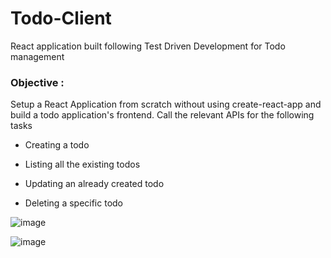 # Todo-Client
React application built following Test Driven Development for Todo management

### Objective : 

Setup a React Application from scratch without using create-react-app and build a todo application's frontend. 
Call the relevant APIs for the following tasks 

- Creating a todo

- Listing all the existing todos

- Updating an already created todo

- Deleting a specific todo


![image](https://user-images.githubusercontent.com/101862943/177162766-55d02f97-26cc-44f0-9d3c-3bd433791713.png)


![image](https://user-images.githubusercontent.com/101862943/177162917-4c20c8a0-dc8c-4c52-ade3-4c49398c626e.png)

